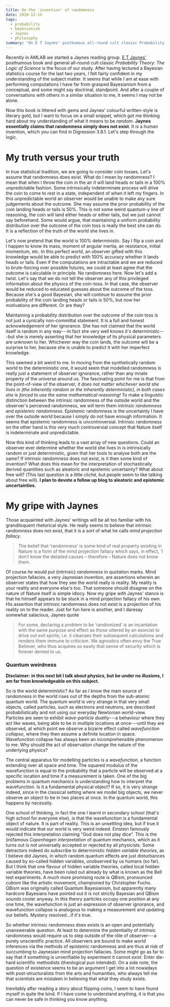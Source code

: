 ```yaml
---
title: On the 'invention' of randomness
date: 2019-12-15
tags:
  - probability
  - bayesianism
  - Jaynes
  - philosophy
summary: "On E T Jaynes' posthumous all-round cult classic Probability Theory: The Logic of Science is the focus of our study"
---
```


Recently in AMLAB we started a Jaynes reading group. [E T Jaynes'](https://en.wikipedia.org/wiki/Edwin_Thompson_Jaynes) posthumous book and general all-round cult classic *Probability Theory: The Logic of Science* is the focus of our study. After having lectured a Bayesian statistics course for the last two years, I felt fairly confident in my understanding of the subject matter. It seems that while I am at ease with performing computations I have far from grasped Bayesianism from a conceptual, and some might say doctrinal, standpoint. And after a couple of conversations with others in a similar situation to me, it seems I may not be alone.

Now this book is littered with gems and Jaynes' colourful written-style is literary gold, but I want to focus on a small snippet, which got me thinking hard about my understanding of what it means to be *random*. **Jaynes essentially claims that randomness simply does not exist**. It is a human invention, which you can find in Digression 3.8.1. Let's step through the logic.

# My truth versus your truth
In true statistical tradition, we are going to consider coin tosses. Let's assume that randomness does exist. What do I mean by randomness? I mean that when I throw the coin in the air it will land heads or tails in a 100% unpredictable fashion. Some intrinsically indeterminate process will drive the coin to come to rest in a state, independent of when it left my fingers. In this unpredictable world an observer would be unable to make any sure judgements about the outcome. She may assume the prior probability of the coin landing heads or tails is 50%. This is not some weird quantum-y line of reasoning, the coin will land either heads or either tails, but we just cannot say beforehand. Some would argue, that maintaining a uniform probability distribution over the outcome of the coin toss is really the best she can do. It is a reflection of the truth of the world she lives in.

Let's now pretend that the world is 100% deterministic. Say I flip a coin and I happen to know its mass, moment of angular inertia, air resistance, initial momentum, etc. In this perfect world, an observer gifted with this knowledge would be able to predict with 100% accuracy whether it lands heads or tails. Even if the computations are intractable and we are reduced to brute-forcing over possible futures, we could at least agree that the outcome is calculable in principle. No randomness here. Now let's add a twist. Let's say that we do not tell the observer any of this privileged information about the physics of the coin-toss. In that case, the observer would be reduced to educated guesses about the outcome of the toss. Because she's a good Bayesian, she will continue to assume the prior probability of the coin landing heads or tails is 50%, but now her motivations are different. Or are they?

Maintaining a probability distribution over the outcome of the coin toss is not just a cynically non-committal statement. It is a full and honest acknowledgement of her ignorance. She has not claimed that the world itself is random in any way---in fact she very well knows it's deterministic---but she is merely asserting that her knowledge of its physical parameters are unknown to her. Whichever way the coin lands, the outcome will be a surprise to her, because she is unable to predict it with her imperfect knowledge.

This seemed a bit weird to me. In moving from the synthetically random world to the deterministic one, it would seem that modelled randomness is really just a statement of observer ignorance, rather than any innate property of the universe around us. The fascinating point for me is that from the point-of-view of the observer, *it does not matter whichever world she lives in (the inherently random or the inherently deterministic), in both cases she is forced to use the same mathematical reasoning!* To make a linguistic distinction between the intrinsic randomness of the outside world and the observer's perceived randomness, we will term them *intrinsic randomness* and *epistemic randomness*. Epistemic randomness is the uncertainty I have over the outside world because I simply do not have enough information. It seems that epistemic randomness is uncontroversial. Intrinsic randomness on the other hand is this very much controversial concept that Nature itself is indeterminate and unpredictable.

Now this kind of thinking leads to a vast array of new questions. Could an observer ever determine whether the world she lives in is intrinsically random or just deterministic, given that her tools to analyse both are the same? If intrinsic randomness does not exist, is it then some kind of invention? What does this mean for the interpretation of stochastically derived quantities such as aleatoric and epistemic uncertainty? What about free will? (This last question is a little cliché, but people seem to like talking about free will). **I plan to devote a follow up blog to aleatoric and epistemic uncertainties.**

# My gripe with Jaynes
Those acquainted with Jaynes' writings will be all too familiar with his grandiloquent rhetorical style. He really seems to believe that intrinsic randomness does not exist, that it is a sort of what he calls *mind projection fallacy*.

> The belief that ‘randomness’ is some kind of real property existing in Nature is a form of the mind projection fallacy which says, in effect, ‘I don’t know the detailed causes – therefore – Nature does not know them.

Of course *he* would put (intrinsic) *randomness* in quotation marks. Mind projection fallacies, a very Jaynesian invention, are assertions wherein an observer states that how they see the world really is reality. My reality is your reality and everyone else's too. That someone should disagree on the nature of Nature itself is simple idiocy. Now my gripe with Jaynes' stance is that he himself appears to be stuck in a mind projection fallacy of his own. His assertion that intrinsic randomness does not exist is a projection of his reality on to the reader. Just for fun here is another, and I daresay somewhat salacious, Jaynes quote

> For some, declaring a problem to be ‘randomized’ is an incantation with the same purpose and effect as those uttered by an exorcist to drive out evil spirits; i.e. it cleanses their subsequent calculations and renders them immune to criticism. We agnostics often envy the True Believer, who thus acquires so easily that sense of security which is forever denied to us.

### Quantum weirdness
**Disclaimer: in this next bit I talk about physics, but be under no illusions, I am far from knowledgeable on this subject.**

So is the world deterministic? As far as I know the main source of randomness in the world rises out of the depths from the sub-atomic quantum world. The quantum world is very strange in that very small objects, called particles, such as electrons and neutrons, are described probabilistically and not using our everyday Newtonian world-view. Particles are seen to exhibit *wave-particle duality*---a behaviour where they act like waves, being able to be in multiple locations at once---until they are observed, at which point we observe a bizarre effect called *wavefunction collapse*, where they then assume a definite location in space. Wavefunction collapse has always been an incomprehensible phenomenon to me. Why should the act of observation change the nature of the underlying physics?

The central apparatus for modelling particles is a *wavefunction*, a function extending over all space and time. The squared modulus of the wavefunction is equal to the probability that a particle will be observed at a specific location and time if a measurement is taken. One of the big problems in quantum mechanics is understanding how to interpret the wavefunction. Is it a fundamental physical object? If so, it is very strange indeed, since in the classical setting where we model big objects, we never observe an object to be in two places at once. In the quantum world, this happens by necessity.

One school of thinking, in fact the one I learnt in secondary school (that's high school for everyone else), is that the wavefunction is a fundamental object of nature. It is part of reality. This is an unsettling idea, but if true it would indicate that our world is very weird indeed. Einstein famously rejected this interpretation claiming "God does not play dice". This is the (in)famous *Copenhagen interpretation* of quantum mechanics, which as it turns out is not universally accepted or rejected by all physicists. Some detractors indeed do subscribe to deterministic *hidden variable theories*, as I believe did Jaynes, in which random quantum effects are just disturbances caused by so-called hidden variables, unobserved by us humans (so far). But I think that one flavour of hidden variable theories, called local hidden variable theories, have been ruled out already by what is known as the Bell test experiments. A much more promising route is *QBism*, pronounced *cubism* like the artistic movement, championed by Christopher Fuchs. QBism was originally called Quantum Bayesianism, but apparently many hardcore Bayesians have pointed out it is not strictly Bayesian and QBism sounds cooler anyway. In this theory particles occupy one position at any one time, the wavefunction is just an expression of observer ignorance, and wavefunction collapse is analogous to making a measurement and updating our beliefs. Mystery resolved...if it's true.

So whether intrinsic randomness does exists is an open and potentially unanswerable question. At least to determine the potentiality of intrinsic randomness would require us to step outside of the rôle of observer---a purely unscientific practice. All observers are bound to make world inferences via the methods of epistemic randomness and are thus at risk of succumbing to Jaynesian mind projection fallacies. Some might go as far to say that if something is unverifiable by experiment it cannot *exist*. Enter die-hard scientific methodists (theological pun intended). On a side note, the question of existence seems to be an argument I get into a lot nowadays with post-structuralists from the arts and humanities, who always tell me that scientists are mistaken in believing that what they study exists.

Inevitably after reading a story about flipping coins, I seem to have found myself in quite the bind. If I have come to understand anything, it is that you can never be safe in thinking you know anything.


[def]: jaynes-himself.jpg